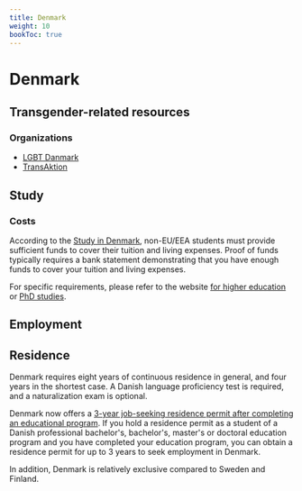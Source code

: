 ```yaml
---
title: Denmark
weight: 10
bookToc: true
---
```


# Denmark

## Transgender-related resources

### Organizations

- [LGBT Danmark](https://lgbt.dk/)
- [TransAktion](https://www.trans-aktion.dk/)

## Study

### Costs

According to the [Study in Denmark](https://studyindenmark.dk/), non-EU/EEA students must provide sufficient funds to cover their tuition and living expenses. Proof of funds typically requires a bank statement demonstrating that you have enough funds to cover your tuition and living expenses.

For specific requirements, please refer to the website [for higher education](https://www.nyidanmark.dk/en-GB/You-want-to-apply/Study/Higher-education) or [PhD studies](https://www.nyidanmark.dk/en-GB/You-want-to-apply/PhD).

## Employment


## Residence

Denmark requires eight years of continuous residence in general, and four years in the shortest case. A Danish language proficiency test is required, and a naturalization exam is optional.

Denmark now offers a [3-year job-seeking residence permit after completing an educational program](https://www.nyidanmark.dk/en-GB/You-want-to-apply/Study/Study---job-seeking/Study---3-years-job-seeking). If you hold a residence permit as a student of a Danish professional bachelor's, bachelor's, master's or doctoral education program and you have completed your education program, you can obtain a residence permit for up to 3 years to seek employment in Denmark.

In addition, Denmark is relatively exclusive compared to Sweden and Finland.